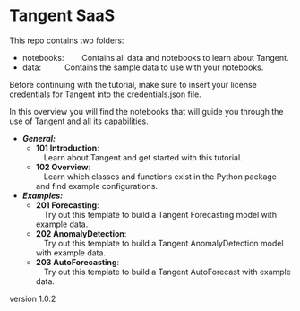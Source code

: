 # Tangent SaaS  
  
This repo contains two folders:
- notebooks: &emsp;&emsp;Contains all data and notebooks to learn about Tangent.
- data:&emsp;&emsp;&emsp;Contains the sample data to use with your notebooks.

Before continuing with the tutorial, make sure to insert your license credentials for Tangent into the credentials.json file.

In this overview you will find the notebooks that will guide you through the use of Tangent and all its capabilities.
- ___General:___
  - __101 Introduction__:  
&emsp;Learn about Tangent and get started with this tutorial.
  - __102 Overview__:  
&emsp;Learn which classes and functions exist in the Python package and find example configurations.  
- ___Examples:___
  - __201 Forecasting__:  
&emsp;Try out this template to build a Tangent Forecasting model with example data.
  - __202 AnomalyDetection__:  
&emsp;Try out this template to build a Tangent AnomalyDetection model with example data.
  - __203 AutoForecasting__:  
&emsp;Try out this template to build a Tangent AutoForecast with example data.  

version 1.0.2